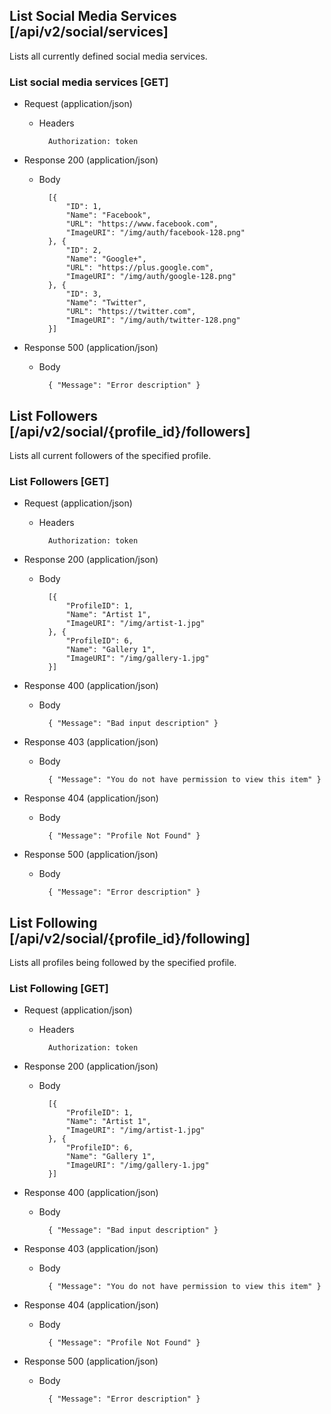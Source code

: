 ﻿

## List Social Media Services [/api/v2/social/services]

Lists all currently defined social media services.

### List social media services [GET]

+ Request (application/json)

    + Headers
    
            Authorization: token
            
    
+ Response 200 (application/json)

    + Body
    
			[{ 
				"ID": 1,
				"Name": "Facebook",
				"URL": "https://www.facebook.com",
				"ImageURI": "/img/auth/facebook-128.png"
			}, { 
				"ID": 2,
				"Name": "Google+",
				"URL": "https://plus.google.com",
				"ImageURI": "/img/auth/google-128.png"
			}, { 
				"ID": 3,
				"Name": "Twitter",
				"URL": "https://twitter.com",
				"ImageURI": "/img/auth/twitter-128.png"
			}]
            
            
+ Response 500 (application/json)

    + Body
    
            { "Message": "Error description" }




## List Followers [/api/v2/social/{profile_id}/followers]

Lists all current followers of the specified profile.

### List Followers [GET]

+ Request (application/json)

    + Headers
    
            Authorization: token
            
    
+ Response 200 (application/json)

    + Body
    
            [{ 
                "ProfileID": 1,
                "Name": "Artist 1",
                "ImageURI": "/img/artist-1.jpg"
            }, { 
                "ProfileID": 6,
                "Name": "Gallery 1",
                "ImageURI": "/img/gallery-1.jpg"
            }]
            
+ Response 400 (application/json)

    + Body
    
            { "Message": "Bad input description" }
                    
+ Response 403 (application/json)

    + Body
    
            { "Message": "You do not have permission to view this item" }
            
+ Response 404 (application/json)

    + Body
    
            { "Message": "Profile Not Found" }
            
+ Response 500 (application/json)

    + Body
    
            { "Message": "Error description" }


## List Following [/api/v2/social/{profile_id}/following]

Lists all profiles being followed by the specified profile.

### List Following [GET]

+ Request (application/json)

    + Headers
    
            Authorization: token
            
    
+ Response 200 (application/json)

    + Body
    
            [{ 
                "ProfileID": 1,
                "Name": "Artist 1",
                "ImageURI": "/img/artist-1.jpg"
            }, { 
                "ProfileID": 6,
                "Name": "Gallery 1",
                "ImageURI": "/img/gallery-1.jpg"
            }]

                  
+ Response 400 (application/json)

    + Body
    
            { "Message": "Bad input description" }


+ Response 403 (application/json)

    + Body
    
            { "Message": "You do not have permission to view this item" }
            
+ Response 404 (application/json)

    + Body
    
            { "Message": "Profile Not Found" }
            
+ Response 500 (application/json)

    + Body
    
            { "Message": "Error description" }